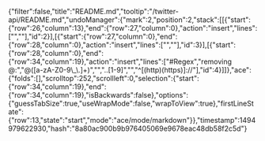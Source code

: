 {"filter":false,"title":"README.md","tooltip":"/twitter-api/README.md","undoManager":{"mark":2,"position":2,"stack":[[{"start":{"row":26,"column":13},"end":{"row":27,"column":0},"action":"insert","lines":["",""],"id":2}],[{"start":{"row":27,"column":0},"end":{"row":28,"column":0},"action":"insert","lines":["",""],"id":3}],[{"start":{"row":28,"column":0},"end":{"row":34,"column":19},"action":"insert","lines":["#Regex","removing @:","@([a-zA-Z0-9\\_\\.]+)","","..[1-9]","","^[(http)(https)]://"],"id":4}]]},"ace":{"folds":[],"scrolltop":252,"scrollleft":0,"selection":{"start":{"row":34,"column":19},"end":{"row":34,"column":19},"isBackwards":false},"options":{"guessTabSize":true,"useWrapMode":false,"wrapToView":true},"firstLineState":{"row":13,"state":"start","mode":"ace/mode/markdown"}},"timestamp":1494979622930,"hash":"8a80ac900b9b976405069e9678eac48db58f2c5d"}